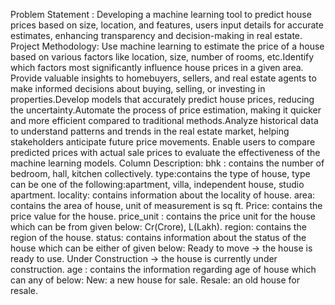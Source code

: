 Problem Statement :
Developing a machine learning tool to predict house prices based on size, location, and features, users input details for accurate estimates, enhancing transparency and decision-making in real estate.
Project Methodology:
    Use machine learning to estimate the price of a house based on various factors like location, size, number of rooms, etc.Identify which factors most significantly influence house prices in a given area. Provide valuable insights to homebuyers, sellers, and real estate agents to make informed decisions about buying, selling, or investing in properties.Develop models that accurately predict house prices, reducing the uncertainty.Automate the process of price estimation, making it quicker and more efficient compared to traditional methods.Analyze historical data to understand patterns and trends in the real estate market, helping stakeholders anticipate future price movements. Enable users to compare predicted prices with actual sale prices to evaluate the effectiveness of the machine learning models.
Column Description:
bhk : contains the number of bedroom, hall, kitchen collectively.
type:contains the type of house, type can be one of the following:apartment, villa, independent house, studio apartment.
locality: contains information about the locality of house.
area: contains the area of house, unit of measurement is sq ft.
Price: contains the price value for the house.
price_unit : contains the price unit for the house which can be from given below: Cr(Crore), L(Lakh).
region: contains the region of the house.
status: contains information about the status of the house which can be either of given below:
    Ready to move -> the house is ready to use.
    Under Construction -> the house is currently under construction.
age : contains the information regarding age of house which can any of below:
    New: a new house for sale.
    Resale: an old house for resale.
